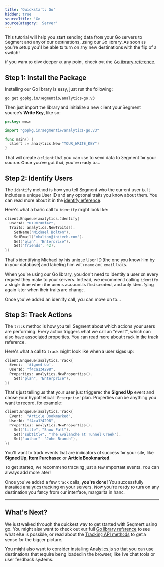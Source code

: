```yaml
---
title: 'Quickstart: Go'
hidden: true
sourceTitle: 'Go'
sourceCategory: 'Server'
---
```



This tutorial will help you start sending data from your Go servers to Segment and any of our destinations, using our Go library. As soon as you're setup you'll be able to turn on any new destinations with the flip of a switch!

If you want to dive deeper at any point, check out the [Go library reference](/docs/connections/sources/catalog/libraries/server/go/).


## Step 1: Install the Package

Installing our Go library is easy, just run the following:

```bash
go get gopkg.in/segmentio/analytics-go.v3
```

Then just import the library and initialize a new client your Segment source's **Write Key**, like so:

```go
package main

import "gopkg.in/segmentio/analytics-go.v3"

func main() {
  client := analytics.New("YOUR_WRITE_KEY")
}
```

That will create a `client` that you can use to send data to Segment for your source. Once you've got that, you're ready to...


## Step 2: Identify Users

The `identify` method is how you tell Segment who the current user is. It includes a unique User ID and any optional traits you know about them. You can read more about it in the [identify reference](/docs/connections/sources/catalog/libraries/server/go#identify).

Here's what a basic call to `identify` might look like:

```go
client.Enqueue(analytics.Identify{
  UserId: "019mr8mf4r",
  Traits: analytics.NewTraits().
    SetName("Michael Bolton").
    SetEmail("mbolton@initech.com").
    Set("plan", "Enterprise").
    Set("friends", 42),
})
```

That's identifying Michael by his unique User ID (the one you know him by in your database) and labeling him with `name` and `email` traits.

When you're using our Go library, you don't need to identify a user on every request they make to your servers. Instead, we recommend calling `identify` a single time when the user's account is first created, and only identifying again later when their traits are change.

Once you've added an identify call, you can move on to...


## Step 3: Track Actions

The `track` method is how you tell Segment about which actions your users are performing. Every action triggers what we call an "event", which can also have associated properties. You can read more about `track` in the [track reference](/docs/connections/sources/catalog/libraries/server/go#track).

Here's what a call to `track` might look like when a user signs up:

```go
client.Enqueue(analytics.Track{
  Event:  "Signed Up",
  UserId: "f4ca124298",
  Properties: analytics.NewProperties().
    Set("plan", "Enterprise"),
})
```

That's just telling us that your user just triggered the **Signed Up** event and chose your hypothetical `'Enterprise'` plan. Properties can be anything you want to record, for example:

```go
client.Enqueue(analytics.Track{
  Event:  "Article Bookmarked",
  UserId: "f4ca124298",
  Properties: analytics.NewProperties().
    Set("title", "Snow Fall").
    Set("subtitle", "The Avalanche at Tunnel Creek").
    Set("author", "John Branch"),
})
```

You'll want to track events that are indicators of success for your site, like **Signed Up**, **Item Purchased** or **Article Bookmarked**.

To get started, we recommend tracking just a few important events. You can always add more later!

Once you've added a few `track` calls, **you're done!** You successfully installed analytics tracking on your servers. Now you're ready to turn on any destination you fancy from our interface, margarita in hand.


---


## What's Next?

We just walked through the quickest way to get started with Segment using go. You might also want to check out our full [Go library reference](/docs/connections/sources/catalog/libraries/server/go/) to see what else is possible, or read about the [Tracking API methods](/docs/connections/sources/catalog/libraries/server/http/) to get a sense for the bigger picture.

You might also want to consider installing [Analytics.js](/docs/connections/sources/catalog/libraries/website/analytics.js/quickstart/) so that you can use destinations that require being loaded in the browser, like live chat tools or user feedback systems.
